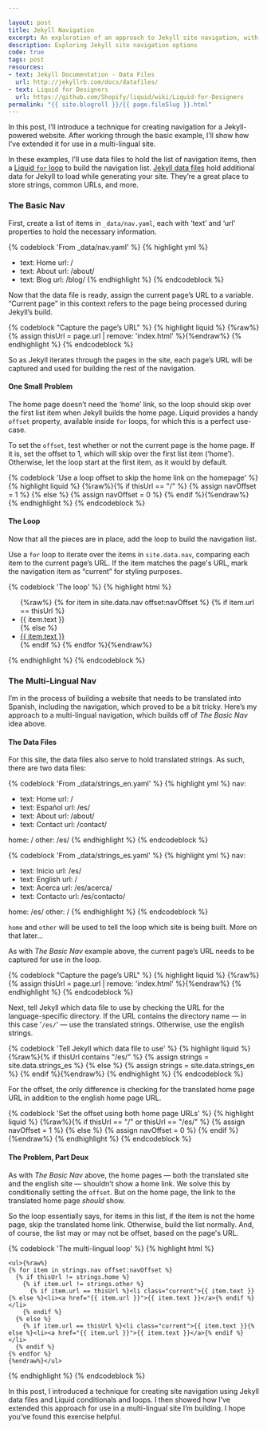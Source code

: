 ```yaml
---

layout: post
title: Jekyll Navigation
excerpt: An exploration of an approach to Jekyll site navigation, with an additional approach for multi-lingual sites.
description: Exploring Jekyll site navigation options
code: true
tags: post
resources:
- text: Jekyll Documentation - Data Files
  url: http://jekyllrb.com/docs/datafiles/
- text: Liquid for Designers
  url: https://github.com/Shopify/liquid/wiki/Liquid-for-Designers
permalink: "{{ site.blogroll }}/{{ page.fileSlug }}.html"
---
```



In this post, I&rsquo;ll introduce a technique for creating navigation for a Jekyll-powered website. After working through the basic example, I&rsquo;ll show how I&rsquo;ve extended it for use in a multi-lingual site.

In these examples, I&rsquo;ll use data files to hold the list of navigation items, then a [Liquid `for` loop](https://github.com/Shopify/liquid/wiki/Liquid-for-Designers#for-loops) to build the navigation list. [Jekyll data files](http://jekyllrb.com/docs/datafiles/) hold additional data for Jekyll to load while generating your site. They&rsquo;re a great place to store strings, common URLs, and more.

### The Basic Nav

First, create a list of items in <code class="path">_data/nav.yaml</code>, each with &lsquo;text&rsquo; and &lsquo;url&rsquo; properties to hold the necessary information.

{% codeblock 'From _data/nav.yaml' %}
  {% highlight yml %}
  - text: Home
    url: /
  - text: About
    url: /about/
  - text: Blog
    url: /blog/
  {% endhighlight %}
{% endcodeblock %}

Now that the data file is ready, assign the current page&rsquo;s URL to a variable. &ldquo;Current page&rdquo; in this context refers to the page being processed during Jekyll&rsquo;s build.

{% codeblock "Capture the page&rsquo;s URL" %}
  {% highlight liquid %}
  {%raw%}{% assign thisUrl = page.url | remove: 'index.html' %}{%endraw%}
  {% endhighlight %}
{% endcodeblock %}

So as Jekyll iterates through the pages in the site, each page&rsquo;s URL will be captured and used for building the rest of the navigation.

#### One Small Problem

The home page doesn&rsquo;t need the &lsquo;home&rsquo; link, so the loop should skip over the first list item when Jekyll builds the home page. Liquid provides a handy `offset` property, available inside `for` loops, for which this is a perfect use-case.

To set the `offset`, test whether or not the current page is the home page. If it is, set the offset to 1, which will skip over the first list item (&lsquo;home&rsquo;). Otherwise, let the loop start at the first item, as it would by default.

{% codeblock 'Use a loop offset to skip the home link on the homepage' %}
  {% highlight liquid %}
  {%raw%}{% if thisUrl == "/" %}
    {% assign navOffset = 1 %}
  {% else %}
    {% assign navOffset = 0 %}
  {% endif %}{%endraw%}
  {% endhighlight %}
{% endcodeblock %}

#### The Loop

Now that all the pieces are in place, add the loop to build the navigation list.

Use a `for` loop to iterate over the items in `site.data.nav`, comparing each item to the current page&rsquo;s URL. If the item matches the page's URL, mark the navigation item as &ldquo;current&rdquo; for styling purposes.

{% codeblock 'The loop' %}
  {% highlight html %}
  <nav role="navigation">
    <ul>{%raw%}
    {% for item in site.data.nav offset:navOffset %}
      {% if item.url == thisUrl %}
        <li class="current">{{ item.text }}</li>
      {% else %}
        <li><a href="{{ item.url }}">{{ item.text }}</a></li>
      {% endif %}
    {% endfor %}{%endraw%}
    </ul>
  </nav>
  {% endhighlight %}
{% endcodeblock %}

### The Multi-Lingual Nav

I&rsquo;m in the process of building a website that needs to be translated into Spanish, including the navigation, which proved to be a bit tricky. Here&rsquo;s my approach to a multi-lingual navigation, which builds off of _The Basic Nav_ idea above.

#### The Data Files

For this site, the data files also serve to hold translated strings. As such, there are two data files:

{% codeblock 'From _data/strings_en.yaml' %}
  {% highlight yml %}
  nav:
  - text: Home
    url: /
  - text: Espa&ntilde;ol
    url: /es/
  - text: About
    url: /about/
  - text: Contact
    url: /contact/

  home: /
  other: /es/
  {% endhighlight %}
{% endcodeblock %}

{% codeblock 'From _data/strings_es.yaml' %}
  {% highlight yml %}
  nav:
  - text: Inicio
    url: /es/
  - text: English
    url: /
  - text: Acerca
    url: /es/acerca/
  - text: Contacto
    url: /es/contacto/

  home: /es/
  other: /
  {% endhighlight %}
{% endcodeblock %}

`home` and `other` will be used to tell the loop which site is being built. More on that later...

As with _The Basic Nav_ example above, the current page&rsquo;s URL needs to be captured for use in the loop.

{% codeblock "Capture the page&rsquo;s URL" %}
  {% highlight liquid %}
  {%raw%}{% assign thisUrl = page.url | remove: 'index.html' %}{%endraw%}
  {% endhighlight %}
{% endcodeblock %}

Next, tell Jekyll which data file to use by checking the URL for the language-specific directory. If the URL contains the directory name &mdash; in this case '<code class="path">/es/</code>' &mdash; use the translated strings. Otherwise, use the english strings.

{% codeblock 'Tell Jekyll which data file to use' %}
  {% highlight liquid %}
  {%raw%}{% if thisUrl contains "/es/" %}
    {% assign strings = site.data.strings_es %}
  {% else %}
    {% assign strings = site.data.strings_en %}
  {% endif %}{%endraw%}
  {% endhighlight %}
{% endcodeblock %}

For the offset, the only difference is checking for the translated home page URL in addition to the english home page URL.

{% codeblock 'Set the offset using both home page URLs' %}
  {% highlight liquid %}
  {%raw%}{% if thisUrl == "/" or thisUrl == "/es/" %}
    {% assign navOffset = 1 %}
  {% else %}
    {% assign navOffset = 0 %}
  {% endif %}{%endraw%}
  {% endhighlight %}
{% endcodeblock %}

#### The Problem, Part Deux

As with _The Basic Nav_ above, the home pages &mdash; both the translated site and the english site &mdash; shouldn&rsquo;t show a home link. We solve this by conditionally setting the `offset`. But on the home page, the link to the translated home page _should_ show.

So the loop essentially says, for items in this list, if the item is not the home page, skip the translated home link. Otherwise, build the list normally. And, of course, the list may or may not be offset, based on the page's URL.

{% codeblock 'The multi-lingual loop' %}
  {% highlight html %}
  <nav role="navigation">

    <ul>{%raw%}
    {% for item in strings.nav offset:navOffset %}
      {% if thisUrl != strings.home %}
        {% if item.url != strings.other %}
          {% if item.url == thisUrl %}<li class="current">{{ item.text }}{% else %}<li><a href="{{ item.url }}">{{ item.text }}</a>{% endif %}</li>
        {% endif %}
      {% else %}
        {% if item.url == thisUrl %}<li class="current">{{ item.text }}{% else %}<li><a href="{{ item.url }}">{{ item.text }}</a>{% endif %}</li>
      {% endif %}
    {% endfor %}
    {%endraw%}</ul>

  </nav>
  {% endhighlight %}
{% endcodeblock %}

In this post, I introduced a technique for creating site navigation using Jekyll data files and Liquid conditionals and loops. I then showed how I&rsquo;ve extended this approach for use in a multi-lingual site I&rsquo;m building. I hope you&rsquo;ve found this exercise helpful.
